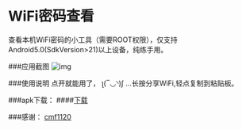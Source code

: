 # WiFi密码查看
查看本机WiFi密码的小工具（需要ROOT权限），仅支持Android5.0(SdkVersion>21)以上设备，纯练手用。

###应用截图
![img](http://ww4.sinaimg.cn/large/62cc645cgw1exzkrapryfj20u01hcjwf.jpg)

###使用说明
点开就能用了， ʅ(‾◡◝)ʃ ...长按分享WiFi,轻点复制到粘贴板。

###apk下载：
####[下载](pre.im/72e1)

###感谢：
[cmf1120](https://github.com/cfm1120/seepwd)
